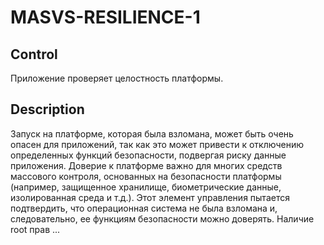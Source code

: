 # MASVS-RESILIENCE-1

## Control

Приложение проверяет целостность платформы.

## Description

Запуск на платформе, которая была взломана, может быть очень опасен для приложений, так как это может привести к отключению определенных функций безопасности, подвергая риску данные приложения. Доверие к платформе важно для многих средств массового контроля, основанных на безопасности платформы (например, защищенное хранилище, биометрические данные, изолированная среда и т.д.). Этот элемент управления пытается подтвердить, что операционная система не была взломана и, следовательно, ее функциям безопасности можно доверять.
Наличие root прав ...
